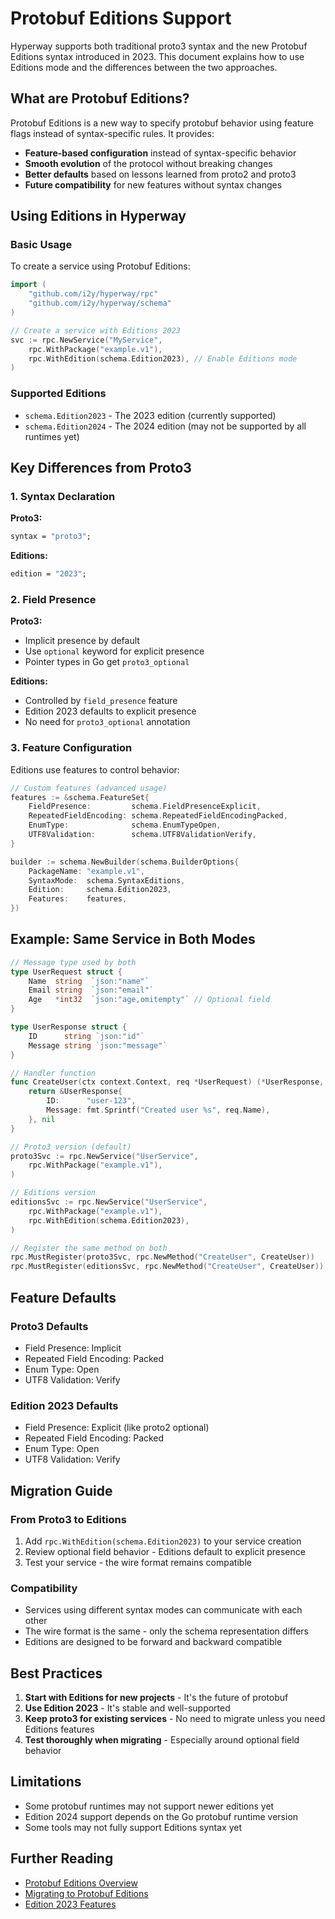 # Protobuf Editions Support

Hyperway supports both traditional proto3 syntax and the new Protobuf Editions syntax introduced in 2023. This document explains how to use Editions mode and the differences between the two approaches.

## What are Protobuf Editions?

Protobuf Editions is a new way to specify protobuf behavior using feature flags instead of syntax-specific rules. It provides:

- **Feature-based configuration** instead of syntax-specific behavior
- **Smooth evolution** of the protocol without breaking changes
- **Better defaults** based on lessons learned from proto2 and proto3
- **Future compatibility** for new features without syntax changes

## Using Editions in Hyperway

### Basic Usage

To create a service using Protobuf Editions:

```go
import (
    "github.com/i2y/hyperway/rpc"
    "github.com/i2y/hyperway/schema"
)

// Create a service with Editions 2023
svc := rpc.NewService("MyService",
    rpc.WithPackage("example.v1"),
    rpc.WithEdition(schema.Edition2023), // Enable Editions mode
)
```

### Supported Editions

- `schema.Edition2023` - The 2023 edition (currently supported)
- `schema.Edition2024` - The 2024 edition (may not be supported by all runtimes yet)

## Key Differences from Proto3

### 1. Syntax Declaration

**Proto3:**
```protobuf
syntax = "proto3";
```

**Editions:**
```protobuf
edition = "2023";
```

### 2. Field Presence

**Proto3:**
- Implicit presence by default
- Use `optional` keyword for explicit presence
- Pointer types in Go get `proto3_optional`

**Editions:**
- Controlled by `field_presence` feature
- Edition 2023 defaults to explicit presence
- No need for `proto3_optional` annotation

### 3. Feature Configuration

Editions use features to control behavior:

```go
// Custom features (advanced usage)
features := &schema.FeatureSet{
    FieldPresence:         schema.FieldPresenceExplicit,
    RepeatedFieldEncoding: schema.RepeatedFieldEncodingPacked,
    EnumType:              schema.EnumTypeOpen,
    UTF8Validation:        schema.UTF8ValidationVerify,
}

builder := schema.NewBuilder(schema.BuilderOptions{
    PackageName: "example.v1",
    SyntaxMode:  schema.SyntaxEditions,
    Edition:     schema.Edition2023,
    Features:    features,
})
```

## Example: Same Service in Both Modes

```go
// Message type used by both
type UserRequest struct {
    Name  string  `json:"name"`
    Email string  `json:"email"`
    Age   *int32  `json:"age,omitempty"` // Optional field
}

type UserResponse struct {
    ID      string `json:"id"`
    Message string `json:"message"`
}

// Handler function
func CreateUser(ctx context.Context, req *UserRequest) (*UserResponse, error) {
    return &UserResponse{
        ID:      "user-123",
        Message: fmt.Sprintf("Created user %s", req.Name),
    }, nil
}

// Proto3 version (default)
proto3Svc := rpc.NewService("UserService",
    rpc.WithPackage("example.v1"),
)

// Editions version
editionsSvc := rpc.NewService("UserService",
    rpc.WithPackage("example.v1"),
    rpc.WithEdition(schema.Edition2023),
)

// Register the same method on both
rpc.MustRegister(proto3Svc, rpc.NewMethod("CreateUser", CreateUser))
rpc.MustRegister(editionsSvc, rpc.NewMethod("CreateUser", CreateUser))
```

## Feature Defaults

### Proto3 Defaults
- Field Presence: Implicit
- Repeated Field Encoding: Packed
- Enum Type: Open
- UTF8 Validation: Verify

### Edition 2023 Defaults
- Field Presence: Explicit (like proto2 optional)
- Repeated Field Encoding: Packed
- Enum Type: Open
- UTF8 Validation: Verify

## Migration Guide

### From Proto3 to Editions

1. Add `rpc.WithEdition(schema.Edition2023)` to your service creation
2. Review optional field behavior - Editions default to explicit presence
3. Test your service - the wire format remains compatible

### Compatibility

- Services using different syntax modes can communicate with each other
- The wire format is the same - only the schema representation differs
- Editions are designed to be forward and backward compatible

## Best Practices

1. **Start with Editions for new projects** - It's the future of protobuf
2. **Use Edition 2023** - It's stable and well-supported
3. **Keep proto3 for existing services** - No need to migrate unless you need Editions features
4. **Test thoroughly when migrating** - Especially around optional field behavior

## Limitations

- Some protobuf runtimes may not support newer editions yet
- Edition 2024 support depends on the Go protobuf runtime version
- Some tools may not fully support Editions syntax yet

## Further Reading

- [Protobuf Editions Overview](https://protobuf.dev/editions/overview/)
- [Migrating to Protobuf Editions](https://protobuf.dev/editions/migration/)
- [Edition 2023 Features](https://protobuf.dev/editions/edition-2023/)
